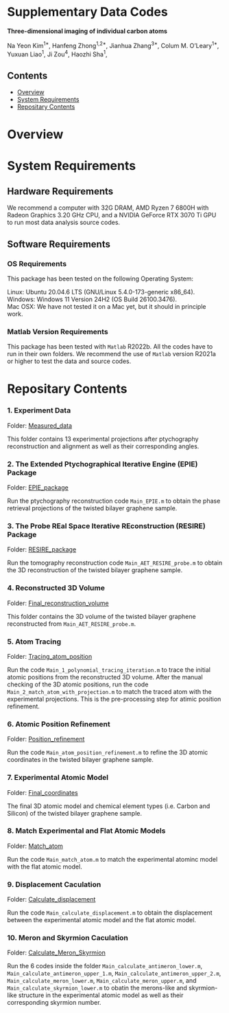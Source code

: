 # Supplementary Data Codes

**Three-dimensional imaging of individual carbon atoms**

Na Yeon Kim<sup>1*</sup>, Hanfeng Zhong<sup>1,2*</sup>, Jianhua Zhang<sup>3*</sup>, Colum M. O’Leary<sup>1*</sup>, Yuxuan Liao<sup>1</sup>, Ji Zou<sup>4</sup>, Haozhi Sha<sup>1</sup>,


## Contents

- [Overview](#overview)
- [System Requirements](#system-requirements)
- [Repositary Contents](#repositary-contents)
  
# Overview

# System Requirements

## Hardware Requirements

We recommend a computer with 32G DRAM, AMD Ryzen 7 6800H with Radeon Graphics 3.20 GHz CPU, and a NVIDIA GeForce RTX 3070 Ti GPU to run most data analysis source codes.

## Software Requirements

### OS Requirements

This package has been tested on the following Operating System:

Linux: Ubuntu 20.04.6 LTS (GNU/Linux 5.4.0-173-generic x86_64).   
Windows: Windows 11 Version 24H2 (OS Build 26100.3476).   
Mac OSX: We have not tested it on a Mac yet, but it should in principle work.   

### Matlab Version Requirements

This package has been tested with `Matlab` R2022b. All the codes have to run in their own folders. We recommend the use of `Matlab` version R2021a or higher to test the data and source codes.

# Repositary Contents

### 1. Experiment Data

Folder: [Measured_data](./1_Measured_data)

This folder contains 13 experimental projections after ptychography reconstruction and alignment as well as their corresponding angles.

### 2. The Extended Ptychographical Iterative Engine (EPIE) Package

Folder: [EPIE_package](./2_EPIE_package)

Run the ptychography reconstruction code `Main_EPIE.m` to obtain the phase retrieval projections of the twisted bilayer graphene sample.

### 3. The Probe REal Space Iterative REconstruction (RESIRE) Package

Folder: [RESIRE_package](./3_RESIRE_package)

Run the tomography reconstruction code `Main_AET_RESIRE_probe.m` to obtain the 3D reconstruction of the twisted bilayer graphene sample.

### 4. Reconstructed 3D Volume

Folder: [Final_reconstruction_volume](./4_Final_reconstruction_volume)

This folder contains the 3D volume of the twisted bilayer graphene reconstructed from `Main_AET_RESIRE_probe.m`.

### 5. Atom Tracing

Folder: [Tracing_atom_position](./5_Tracing_atom_position)

Run the code `Main_1_polynomial_tracing_iteration.m` to trace the initial atomic positions from the reconstructed 3D volume. After the manual checking of the 3D atomic positions, run the code `Main_2_match_atom_with_projection.m` to match the traced atom with the experimental projections. This is the pre-processing step for atimic position refinement.

### 6. Atomic Position Refinement

Folder: [Position_refinement](./6_Position_refinement)

Run the code `Main_atom_position_refinement.m` to refine the 3D atomic coordinates in the twisted bilayer graphene sample.

### 7. Experimental Atomic Model

Folder: [Final_coordinates](./7_Final_coordinates)

The final 3D atomic model and chemical element types (i.e. Carbon and Silicon) of the twisted bilayer graphene sample.

### 8. Match Experimental and Flat Atomic Models

Folder: [Match_atom](./8_Match_atom)

Run the code `Main_match_atom.m` to match the experimental atominc model with the flat atomic model.

### 9. Displacement Caculation

Folder: [Calculate_displacement](./9_Calculate_displacement)

Run the code `Main_calculate_displacement.m` to obtain the displacement between the experimental atomic model and the flat atomic model.

### 10. Meron and Skyrmion Caculation

Folder: [Calculate_Meron_Skyrmion](./10_Calculate_Meron_Skyrmion)

Run the 6 codes inside the folder `Main_calculate_antimeron_lower.m`,  `Main_calculate_antimeron_upper_1.m`,  `Main_calculate_antimeron_upper_2.m`, `Main_calculate_meron_lower.m`, `Main_calculate_meron_upper.m`, and  `Main_calculate_skyrmion_lower.m` to obatin the merons-like and skyrmion-like structure in the experimental atomic model as well as their corresponding skyrmion number.



